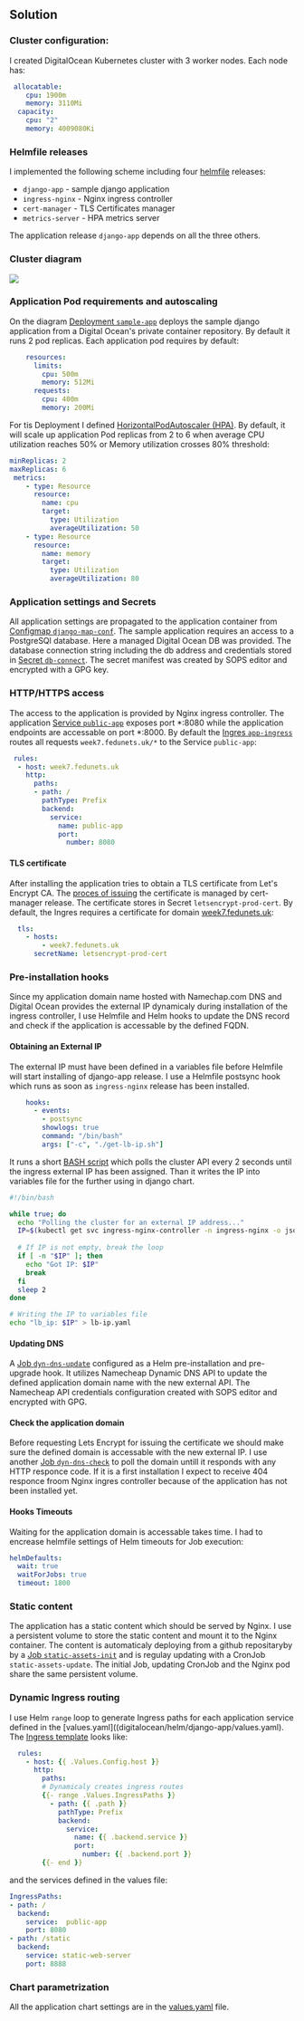 ## Solution
### Cluster configuration:
I created DigitalOcean Kubernetes cluster with 3 worker nodes. Each node has:
```yaml
 allocatable:
    cpu: 1900m
    memory: 3110Mi
  capacity:
    cpu: "2"
    memory: 4009080Ki
```
### Helmfile releases
I implemented the following scheme including four [helmfile](digitalocean/helm/helmfile.yaml) releases: 
- `django-app` - sample django application
- `ingress-nginx` - Nginx ingress controller
- `cert-manager` - TLS Certificates manager
- `metrics-server` - HPA metrics server

The application release `django-app` depends on all the three others. 

### Cluster diagram
![](docs/cluster.png)

### Application Pod requirements and autoscaling
On the diagram [Deployment `sample-app`](digitalocean/helm/django-app/templates/deployment-app.yaml) deploys the sample django application from a Digital Ocean's private container repository. By default it runs 2 pod replicas. Each application pod requires by default:
```yaml
    resources:
      limits:
        cpu: 500m
        memory: 512Mi
      requests:
        cpu: 400m
        memory: 200Mi
```
For tis Deployment I defined [HorizontalPodAutoscaler (HPA)](digitalocean/helm/django-app/templates/autoscale-app.yaml). By default, it will scale up application Pod replicas from 2 to 6 when average CPU utilization reaches 50% or Memory utilization crosses 80% threshold:
```yaml
minReplicas: 2
maxReplicas: 6
 metrics:
    - type: Resource
      resource:
        name: cpu
        target:
          type: Utilization
          averageUtilization: 50
    - type: Resource
      resource:
        name: memory
        target:
          type: Utilization
          averageUtilization: 80
```
### Application settings and Secrets
All application settings are propagated to the application container from [Configmap `django-map-conf`](digitalocean/helm/django-app/templates/configmap-app-conf.yaml). 
The sample application requires an access to a PostgreSQl database. Here a managed Digital Ocean DB was provided. The database connection string including the db address and credentials stored in [Secret `db-connect`](digitalocean/helm/django-app/templates/secrets.yaml). The secret manifest was created by SOPS editor and  encrypted with a GPG key. 

### HTTP/HTTPS access
The access to the application is provided by Nginx ingress controller. The application [Service `public-app`](digitalocean/helm/django-app/templates/service-app.yaml) exposes port *:8080 while the application endpoints are accessable on port *:8000. By default the [Ingres `app-ingress`](digitalocean/helm/django-app/templates/ingress-app.yaml) routes all requests `week7.fedunets.uk/*` to the Service `public-app`:
```yaml
 rules:
  - host: week7.fedunets.uk
    http:    
      paths:
      - path: /
        pathType: Prefix
        backend:
          service:
            name: public-app
            port:
              number: 8080
```
#### TLS certificate
After installing the application tries to obtain a TLS certificate from Let's Encrypt CA. The [proces of issuing](digitalocean/helm/django-app/templates/issuer-cert.yaml) the certificate is managed by cert-manager release. The certificate stores in Secret `letsencrypt-prod-cert`.
By default, the Ingres requires a certificate for domain [week7.fedunets.uk](https://week7.fedunets.uk/):
```yaml
  tls:
    - hosts:
        - week7.fedunets.uk
      secretName: letsencrypt-prod-cert
```

### Pre-installation hooks
Since my application domain name hosted with Namechap.com DNS and Digital Ocean provides the external IP dynamicaly during installation of the ingress controller, I use Helmfile and Helm hooks to update the DNS record and check if the application is accessable by the defined FQDN.
#### Obtaining an External IP
The external IP must have been defined in a variables file before Helmfile will start installing of django-app release. I use a Helmfile postsync hook which runs as soon as `ingress-nginx` release has been installed. 
```yaml
    hooks:
      - events: 
        - postsync
        showlogs: true
        command: "/bin/bash"
        args: ["-c", "./get-lb-ip.sh"]  
```
It runs a short [BASH script](digitalocean/helm/get-lb-ip.sh) which polls the cluster API every 2 seconds until the ingress external IP has been assigned. Than it writes the IP into variables file for the further using in django chart.
```bash
#!/bin/bash

while true; do
  echo "Polling the cluster for an external IP address..."
  IP=$(kubectl get svc ingress-nginx-controller -n ingress-nginx -o jsonpath={.status.loadBalancer.ingress[0].ip})
  
  # If IP is not empty, break the loop
  if [ -n "$IP" ]; then
    echo "Got IP: $IP"
    break
  fi
  sleep 2
done

# Writing the IP to variables file
echo "lb_ip: $IP" > lb-ip.yaml
```
#### Updating DNS
A [Job `dyn-dns-update`](digitalocean/helm/django-app/templates/hook-dyndns-upd.yaml) configured as a Helm pre-installation and pre-upgrade hook. It utilizes Namecheap Dynamic DNS API to update the defined application domain name with the new external API. The Namecheap API credentials configuration created with SOPS editor and encrypted with GPG. 

#### Check the application domain
Before requesting Lets Encrypt for issuing the certificate we should make sure the defined domain is accessable with the new external IP. I use another [Job `dyn-dns-check`](digitalocean/helm/django-app/templates/hook-dyndns-upd.yaml) to poll the domain untill it responds with any HTTP responce code. If it is a first installation I expect to receive 404 responce froom Nginx ingres controller because of the application has not been installed yet.

#### Hooks Timeouts
Waiting for the application domain is accessable takes time. I had to encrease helmfile settings of Helm timeouts for Job execution:
```yaml
helmDefaults:
  wait: true
  waitForJobs: true
  timeout: 1800
```
### Static content
The application has a static content which should be served by Nginx. I use a persistent volume to store the static content and mount it to the Nginx container. The content is automaticaly deploying from a github repositaryby by a [Job `static-assets-init`](digitalocean/helm/django-app/templates/job-content-update.yaml) and is regulay updating with a CronJob `static-assets-update`. The initial Job, updating CronJob and the Nginx pod share the same persistent volume.

### Dynamic Ingress routing
I use Helm `range` loop to generate Ingress paths for each application service defined in the [values.yaml]((digitalocean/helm/django-app/values.yaml). The [Ingress template](digitalocean/helm/django-app/templates/ingress-app.yaml) looks like:
```yaml
  rules:
    - host: {{ .Values.Config.host }}
      http:
        paths:
        # Dynamicaly creates ingress routes
        {{- range .Values.IngressPaths }}
          - path: {{ .path }}
            pathType: Prefix
            backend:
              service:
                name: {{ .backend.service }}
                port:
                  number: {{ .backend.port }}
        {{- end }}
```
and the services defined in the values file:
```yaml
IngressPaths:
- path: /
  backend:
    service:  public-app
    port: 8080
- path: /static
  backend:
    service: static-web-server
    port: 8888
```

### Chart parametrization
All the application chart settings are in the [values.yaml](digitalocean/helm/django-app/values.yaml) file.


